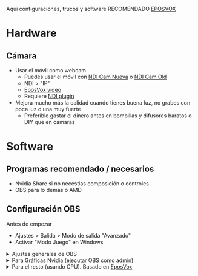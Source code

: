 Aquí configuraciones, trucos y software
RECOMENDADO [EPOSVOX](https://www.youtube.com/user/EposVox)
# Hardware
## Cámara
- Usar el móvil como webcam
  - Puedes usar el móvil con [NDI Cam Nueva](https://play.google.com/store/apps/details?id=com.newtek.ndi.hxcam) o [NDI Cam Old](https://apkcombo.com/es-es/newtek-ndi/com.newtek.ndicamera/)
  - NDI > "IP"
  - [EposVox video](https://www.youtube.com/watch?v=jpkvD3lk5QQ)
  - Requiere [NDI plugin](https://obsproject.com/forum/resources/obs-ndi-newtek-ndi™-integration-into-obs-studio.528/)
- Mejora mucho más la calidad cuando tienes buena luz, no grabes con poca luz o una muy fuerte
  - Preferible gastar el dinero antes en bombillas y difusores baratos o DIY que en cámaras

# Software
## Programas recomendado / necesarios
  - Nvidia Share si no necestias composición o controles
  - OBS para lo demás o AMD
  
## Configuración OBS

Antes de empezar
- Ajustes > Salida > Modo de salida "Avanzado"    
- Activar "Modo Juego" en Windows

<details>
<summary> Ajustes generales de OBS </summary>

  - Emisión
    - Twitch / YT / otro
      - Servidor: España
      - Ignorar las recomendaciones de configuración...
        - Permite asignar 8kbps en twitch, pero puede twitch no te asegura eso, si la plataforma está bajo estrés perderas los 8k. Partners tienen acceso siempre a 8kbps. No se pierde nada por probar
  - Audio
    - Frecuencia de muestreo: "48khz"
    - Canales: "Estéreo"
    - Dispositivos de audio globales: configurar entradas y salidas
  - Vídeo
    - Resolución de la base: Como OBS va a hacer su composición
    - Resolución de salida: Predeterminada para grabación o emisión
      - Recomendación: Ambas a lo que se vaya a grabar, 1080p o resolución del monitor. Ambas igual
    - Filtro de escala: "Bicúbico" / "Lanczos" (si solo webcam, se puede cambiar en su entrada)
    - Valores comunes de FPS: "60"
  - Avanzados
    - Prioridad del proceso: "Mayor a normal" (parece requerir admin y no debería hacer mucho)
    - Renderizador: "Direct3D 11"
    - Formato de color: "NV12" te quita de problemas, prueba "RGB" pero puede tener mayor uso de CPU al emitir
    - Espacio de color: "sRGB" / "709" si tu monitor está configurado para REC.709
    - Gama de Colores: Se puede configurar para cada entrada, cada capturador o webcam será distintos
      - Para captura de PC: "Completo" (comprobar que en el panel de control de NVIDIA o equivalentede AMD > Cambiar la resolución aparezca como RGB - Completa)
    - Habilitar optimizaciones de red
    - Habilitar aceleración por hardware en el navegador
</details>
<details>
<summary> Para Gráficas Nvidia (ejecutar OBS como admin) </summary>
  
  - Emisión
    - Codificador: "NVEnc (new)"
    - Cambiar escala de salida: 1280x720 *
    - Control de frecuencia: "CBR" (Constant BitRate)
    - Tasa de bits / bitrate: "6000Kbps" *
    - Keyframes: "2"
    - Preajuste: "Máxima Calidad"
    - Perfil: "main"
    - Look Ahead: No
    - Psycho Visual Tuning: Sí
    - GPU: "0" / Seleccionar si multigpu
    - Máximos B-Frames: "2"
    - *->Twitch bitrate es basura, 6mbs no da para 720p 60 siquiera, para YT usar 1080p + 15mbps o más si posible
  - Grabación
    - Formato: "flv" (se puede convertir a mp4 en OBS) / "mp4 (compatible directamente con todo)"
    - Codificador: "NVEnc (new)"
    - Control de la frecuencia: "CQP" (Constant Quantization Parameter o Controlado por calidad)
    - Nivel de CQ: "21" (menos es más fiel pero mayor bitrate, jugar con ello o usar handbrake a posteriori)
    - Intervalo de Keyframe: "0" (auto)
    - Preajuste: "Máxima Calidad"
    - Perfil: "main"
    - Look Ahead: No
    - Psycho Visual Tuning: Sí
    - GPU: "0" / Seleccionar si multigpu
    - Máximos B-Frames: "2"
</details>
<details>
<summary> Para el resto (usando CPU). Basado en <a href="https://www.youtube.com/watch?v=fQ04pIcpMkM">EposVox</a> </summary>
  
  - Emisión
    - Codificador: "x264"
    - Cambiar escala de salida: 1280x720 *
    - Control de frecuencia: "CBR" (Constant BitRate)
    - Tasa de bits / bitrate: "6000Kbps" *
    - Usar tamaño de caché personalizado: "No"
    - Intervalo de fotogramas clave: "2"
    - Perfil de uso de CPU: "Medium"
    - Perfil: "High"
    - Sintonizar: (ninguno)
    - *IMPORTANTE*: Opciones x264: "threads=XX (número de hilos que quieras asignar) rc-lookahead=60 trellis=1 direct-pred=spatial"
    - *->Twitch bitrate es basura, 6mbs no da para 720p 60 siquiera, para YT usar 1080p + 15mbps o más si posible
  - Grabación
    - Formato: "flv" (se puede convertir a mp4 en OBS) / "mp4 (compatible directamente con todo)"
    - Codificador: "x264"
    - Control de frecuencia: "CRF" (Constant Rate Factor o Controlado por calidad)
    - CRF: "15" (menos es más fiel pero más bitrate, jugar con ello)
    - Perfil de uso de CPU: "medium"
    - Perfil: "High"
    - Sintonizar: (ninguno)
    - *IMPORTANTE*: Opciones x264: "threads=XX (número de hilos que quieras asignar) rc-lookahead=60 trellis=1 direct-pred=spatial"
</details>














